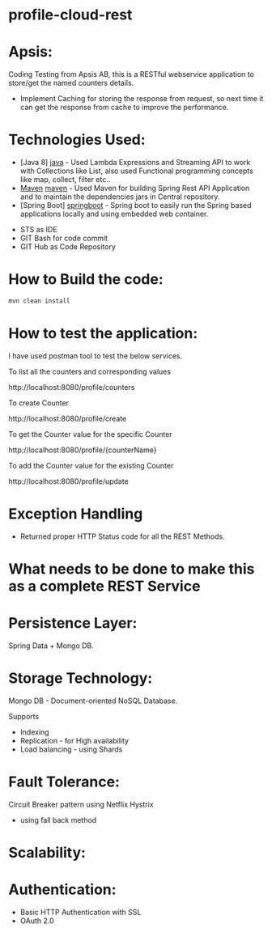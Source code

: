 # profile-cloud-rest
Apsis:
=======
Coding Testing from Apsis AB, this is a RESTful webservice application to store/get the named counters details.

 - Implement Caching for storing the response from request, so next time it can get the response from cache to improve the performance.

Technologies Used:
==================

* [Java 8] [java] - Used Lambda Expressions and Streaming API to work with Collections like List, also used Functional programming concepts like map, collect, filter etc..
* [Maven] [maven] - Used Maven for building Spring Rest API Application and to maintain the dependencies jars in Central repository.
* [Spring Boot] [springboot] - Spring boot to easily run the Spring based applications locally and using embedded web container.
- STS as IDE
- GIT Bash for code commit
- GIT Hub as Code Repository

How to Build the code:
======================
```sh
mvn clean install
```

How to test the application:
============================

I have used postman tool to test the below services.

To list all the counters and corresponding values

http://localhost:8080/profile/counters

To create Counter

http://localhost:8080/profile/create

To get the Counter value for the specific Counter

http://localhost:8080/profile/{counterName}


To add the Counter value for the existing Counter

http://localhost:8080/profile/update

Exception Handling
==================

- Returned proper HTTP Status code for all the REST Methods.

What needs to be done to make this as a complete REST Service
=============================================================

Persistence Layer:
==================
Spring Data + Mongo DB.

Storage Technology:
==================
Mongo DB - Document-oriented NoSQL Database.

Supports
- Indexing
- Replication - for High availability
- Load balancing - using Shards

Fault Tolerance:
================

Circuit Breaker pattern using Netflix Hystrix
- using fall back method

Scalability:
===========



Authentication:
==============

- Basic HTTP Authentication with SSL
- OAuth 2.0


[java]: <https://www.oracle.com/java/index.html>
[springboot]: <http://projects.spring.io/spring-boot/>
[maven]: <https://maven.apache.org/>
